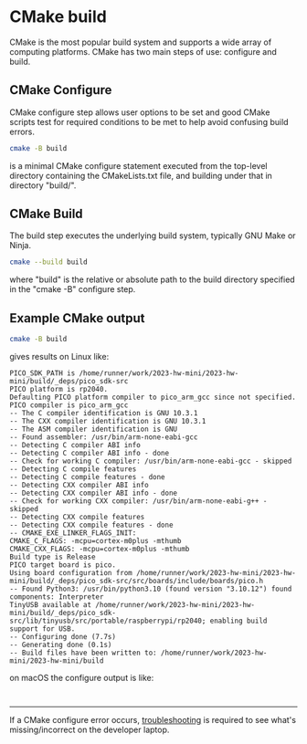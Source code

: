 # CMake build

CMake is the most popular build system and supports a wide array of computing platforms.
CMake has two main steps of use: configure and build.

## CMake Configure

CMake configure step allows user options to be set and good CMake scripts test for required conditions to be met to help avoid confusing build errors.

```sh
cmake -B build
```

is a minimal CMake configure statement executed from the top-level directory containing the CMakeLists.txt file, and building under that in directory "build/".

## CMake Build

The build step executes the underlying build system, typically GNU Make or Ninja.

```sh
cmake --build build
```

where "build" is the relative or absolute path to the build directory specified in the "cmake -B" configure step.

## Example CMake output

```sh
cmake -B build
```

gives results on Linux like:

```
PICO_SDK_PATH is /home/runner/work/2023-hw-mini/2023-hw-mini/build/_deps/pico_sdk-src
PICO platform is rp2040.
Defaulting PICO platform compiler to pico_arm_gcc since not specified.
PICO compiler is pico_arm_gcc
-- The C compiler identification is GNU 10.3.1
-- The CXX compiler identification is GNU 10.3.1
-- The ASM compiler identification is GNU
-- Found assembler: /usr/bin/arm-none-eabi-gcc
-- Detecting C compiler ABI info
-- Detecting C compiler ABI info - done
-- Check for working C compiler: /usr/bin/arm-none-eabi-gcc - skipped
-- Detecting C compile features
-- Detecting C compile features - done
-- Detecting CXX compiler ABI info
-- Detecting CXX compiler ABI info - done
-- Check for working CXX compiler: /usr/bin/arm-none-eabi-g++ - skipped
-- Detecting CXX compile features
-- Detecting CXX compile features - done
-- CMAKE_EXE_LINKER_FLAGS_INIT:
CMAKE_C_FLAGS: -mcpu=cortex-m0plus -mthumb
CMAKE_CXX_FLAGS: -mcpu=cortex-m0plus -mthumb
Build type is Release
PICO target board is pico.
Using board configuration from /home/runner/work/2023-hw-mini/2023-hw-mini/build/_deps/pico_sdk-src/src/boards/include/boards/pico.h
-- Found Python3: /usr/bin/python3.10 (found version "3.10.12") found components: Interpreter
TinyUSB available at /home/runner/work/2023-hw-mini/2023-hw-mini/build/_deps/pico_sdk-src/lib/tinyusb/src/portable/raspberrypi/rp2040; enabling build support for USB.
-- Configuring done (7.7s)
-- Generating done (0.1s)
-- Build files have been written to: /home/runner/work/2023-hw-mini/2023-hw-mini/build
```

on macOS the configure output is like:

```


```

---

If a CMake configure error occurs,
[troubleshooting](./trouble.md)
is required to see what's missing/incorrect on the developer laptop.
